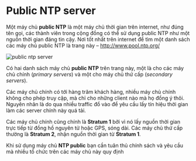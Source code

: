 # **Public NTP server**

Một máy chủ **public NTP** là một máy chủ thời gian trên internet, như đúng tên gọi, các thành viên trong cộng đồng có thể sử dụng public NTP như một nguồn thời gian đáng tin cậy. Nơi tốt nhất trên internet để tìm một danh sách các máy chủ public NTP là trang này – <http://www.pool.ntp.org/>

![public ntp server](Aspose.Words.1ded0a54-0a6d-4abb-b0c4-1379f1a327c9.005.png)

Có hai danh sách máy chủ **public NTP** trên trang này, một là cho các máy chủ chính (*primary servers*) và một cho máy chủ thứ cấp (*secondary servers*).

Các máy chủ chính có tới hàng trăm khách hàng, nhiều máy chủ chính không cho phép truy cập, mà chỉ cho những client nào mà họ đồng ý thôi. Nguyên nhân là do qua nhiều traffic đổ vào để yêu cầu lấy tín hiệu thời gian làm các server chính này quá tải.

Các máy chủ chính cũng chính là **Stratum 1** bởi vì nó lấy nguồn thời gian trực tiếp từ đồng hồ nguyên tử hoặc GPS, sóng dài. Các máy chủ thứ cấp thường là **Stratum 2**, nhận nguồn thời gian từ **Stratum 1**.

Khi sử dụng máy chủ **NTP public** bạn cần tuân thủ chính sách và yêu cầu mà nhiều tổ chức trên các máy chủ này quy định
